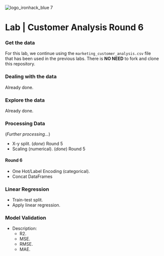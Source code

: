 ![logo_ironhack_blue 7](https://user-images.githubusercontent.com/23629340/40541063-a07a0a8a-601a-11e8-91b5-2f13e4e6b441.png)

# Lab | Customer Analysis Round 6

### Get the data

For this lab, we continue using the `marketing_customer_analysis.csv` file that has been used in the previous labs.  There is **NO NEED** to fork and clone this repository.

### Dealing with the data

Already done.

### Explore the data

Already done.

### Processing Data

(_Further processing..._)

- X-y split. (_done_) Round 5
- Scaling (numerical). (_done_) Round 5
 
  
#### **Round 6**
- One Hot/Label Encoding (categorical).
- Concat DataFrames

### Linear Regression

- Train-test split.
- Apply linear regression.

### Model Validation

- Description:
  - R2.
  - MSE.
  - RMSE.
  - MAE.
